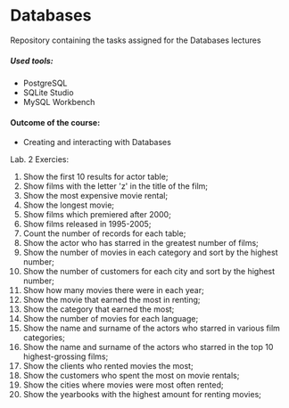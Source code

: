 # Databases
Repository containing the tasks assigned for the Databases lectures
##### Used tools: 
- PostgreSQL
- SQLite Studio
- MySQL Workbench

#### Outcome of the course:
- Creating and interacting with Databases


Lab. 2 Exercies:
1. Show the first 10 results for actor table;
2. Show films with the letter 'z' in the title of the film;
3. Show the most expensive movie rental;
4. Show the longest movie;
5. Show films which premiered after 2000;
6. Show films released in 1995-2005;
7. Count the number of records for each table;
8. Show the actor who has starred in the greatest number of films;
9. Show the number of movies in each category and sort by the highest number;
10. Show the number of customers for each city and sort by the highest number;
11. Show how many movies there were in each year;
12. Show the movie that earned the most in renting;
13. Show the category that earned the most;
14. Show the number of movies for each language;
15. Show the name and surname of the actors who starred in various film categories;
16. Show the name and surname of the actors who starred in the top 10 highest-grossing films;
17. Show the clients who rented movies the most;
18. Show the customers who spent the most on movie rentals;
19. Show the cities where movies were most often rented;
20. Show the yearbooks with the highest amount for renting movies;
